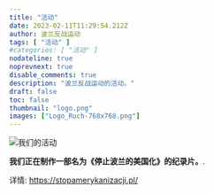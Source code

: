 ```yaml
---
title: "活动"
date: 2023-02-11T11:29:54.212Z
author: 波兰反战运动
tags: [ "活动" ]
#categories: [ "活动" ]
nodateline: true
noprevnext: true
disable_comments: true
description: "波兰反战运动的活动。"
draft: false
toc: false
thumbnail: "logo.png"
images: ["Logo_Ruch-768x768.png"]
---
```

![我们的活动](/Logo1-450x450.png)


__我们正在制作一部名为《停止波兰的美国化》的纪录片。__.


详情: https://stopamerykanizacji.pl/
